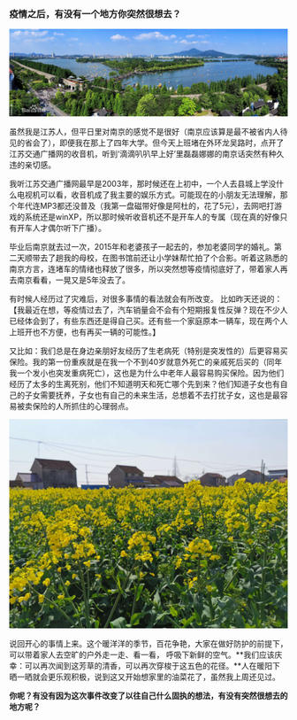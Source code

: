 ### 疫情之后，有没有一个地方你突然很想去？

![南京玄武湖](../img/after-tour-2.jpg)

虽然我是江苏人，但平日里对南京的感觉不是很好（南京应该算是最不被省内人待见的省会了），即便我在那上了四年大学。但今天上班堵在外环龙吴路时，点开了江苏交通广播网的收音机，听到‘滴滴叭叭早上好’里磊磊娜娜的南京话突然有种久违的亲切感。

我听江苏交通广播网最早是2003年，那时候还在上初中，一个人去县城上学没什么电视机可以看，收音机成了我主要的娱乐方式。可能现在的小朋友无法理解，那个年代连MP3都还没普及（我第一盘磁带好像是阿杜的，花了5元），去网吧打游戏的系统还是winXP，所以那时候听收音机还不是开车人的专属（现在真的好像只有开车人才偶尔听下广播）。

毕业后南京就去过一次，2015年和老婆孩子一起去的，参加老婆同学的婚礼。第二天顺带去了趟我的母校，在图书馆前还让小学妹帮忙拍了个合影。听着这熟悉的南京方言，连堵车的情绪也释放了很多，所以突然想等疫情彻底好了，带着家人再去南京看看，一晃又是5年没去了。

有时候人经历过了灾难后，对很多事情的看法就会有所改变。 比如昨天还说的：【我最近在想，等疫情过去了，汽车销量会不会有个短期报复性反弹？现在不少人已经体会到了，有些东西还是得自己买。还有些一个家庭原本一辆车，现在两个人上班开也不方便，也有再买一辆的可能性。】

又比如：我们总是在身边亲朋好友经历了生老病死（特别是突发性的）后更容易买保险。我的第一份重疾就是在我一个不到40岁就意外死亡的亲戚死后买的（同年我一个发小也突发重病死亡），这也是为什么中老年人最容易购买保险。因为他们经历了太多的生离死别，他们不知道明天和死亡哪个先到来？他们知道子女也有自己的子女需要抚养，子女也有自己的未来生活，总想着不去打扰子女，这也是最容易被卖保险的人所抓住的心理弱点。

![油菜花](../img/after-tour-1.jpg)

说回开心的事情上来。这个暖洋洋的季节，百花争艳，大家在做好防护的前提下，可以带着家人去空旷的户外走一走、看一看， 呼吸下新鲜的空气。**我们应该庆幸：可以再次闻到这芳草的清香，可以再次穿梭于这五色的花径。**人在暖阳下晒一晒就会更乐观积极，说到这又开始想家里的油菜花了，虽然我上周还见过。

**你呢？有没有因为这次事件改变了以往自己什么固执的想法，有没有突然很想去的地方呢？**



